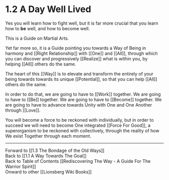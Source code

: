 # 1.2 A Day Well Lived

Yes you will learn how to fight well, but it is far more crucial that you learn how to **be** well, and how to become well. 

This is a Guide on Martial Arts. 

Yet far more so, it is a Guide pointing you towards a Way of Being in harmony and [[Right Relationship]] with [[One]] and [[All]], through which you can discover and progressively [[Realize]] what is within you, by helping [[All]] others do the same. 

The heart of this [[Way]] is to elevate and transform the entirely of your being towards towards its unique [[Potential]], so that you can help [[All]] others do the same. 

In order to do that, we are going to have to [[Work]] together. We are going to have to [[Be]] together. We are going to have to [[Become]] together. We are going to have to advance towards Unity with One and One Another through [[Love]]. 

You will become a force to be reckoned with individually, but in order to succeed we will need to become One integrated [[Force For Good]], a superorganism to be reckoned with collectively, through the reality of how We exist Together through each moment. 

____
Forward to [[1.3 The Bondage of the Old Ways]]  
Back to [[1.1 A Way Towards The Goal]]  
Back to Table of Contents [[Rediscovering The Way - A Guide For The Warrior Spirit]]  
Onward to other [[Lionsberg Wiki Books]]  


